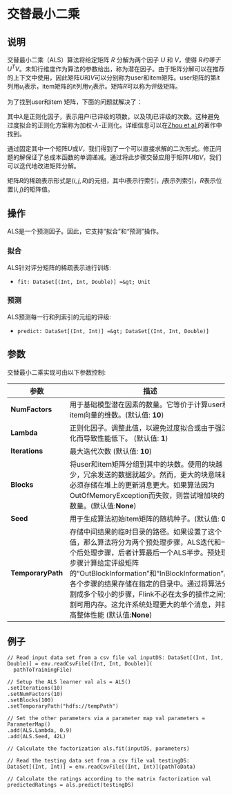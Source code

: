  $$ \newcommand{\R}{\mathbb{R}} \newcommand{\E}{\mathbb{E}} \newcommand{\x}{\mathbf{x}} \newcommand{\y}{\mathbf{y}} \newcommand{\wv}{\mathbf{w}} \newcommand{\av}{\mathbf{\alpha}} \newcommand{\bv}{\mathbf{b}} \newcommand{\N}{\mathbb{N}} \newcommand{\id}{\mathbf{I}} \newcommand{\ind}{\mathbf{1}} \newcommand{\0}{\mathbf{0}} \newcommand{\unit}{\mathbf{e}} \newcommand{\one}{\mathbf{1}} \newcommand{\zero}{\mathbf{0}} \newcommand\rfrac[2]{^{#1}\!/_{#2}} \newcommand{\norm}[1]{\left\lVert#1\right\rVert} $$

# 交替最小二乘

## 说明

交替最小二乘（ALS）算法将给定矩阵 $R$ 分解为两个因子 $U$ 和 $V$，使得 $R 约等于 U^TV$。未知行维度作为算法的参数给出，称为潜在因子。由于矩阵分解可以在推荐的上下文中使用，因此矩阵$U$和$V$可以分别称为user和item矩阵。user矩阵的第$i$t列用$u_i$表示，item矩阵的$i$t列用$v_i$表示。矩阵$R$可以称为评级矩阵。

为了找到user和item 矩阵，下面的问题就解决了：

其中$\lambda$是正则化因子，表示用户$i$已评级的项数，以及项$j$已评级的次数。这种避免过度拟合的正则化方案称为加权-$\lambda$-正则化。详细信息可以在[Zhou et al.](http://dx.doi.org/10.1007/978-3-540-6888-8_32)的著作中找到。

通过固定其中一个矩阵$U$或$V$，我们得到了一个可以直接求解的二次形式。修正问题的解保证了总成本函数的单调递减。通过将此步骤交替应用于矩阵$U$和$V$，我们可以迭代地改进矩阵分解。

矩阵$R$的稀疏表示形式是$(i,j, R)$的元组，其中$i$表示行索引，$j$表示列索引，$R$表示位置$(i,j)$的矩阵值。

## 操作

ALS是一个预测因子。因此，它支持“拟合”和“预测”操作。

### 拟合

ALS针对评分矩阵的稀疏表示进行训练:

*   `fit: DataSet[(Int, Int, Double)] =&gt; Unit`

### 预测

ALS预测每一行和列索引的元组的评级:
*   `predict: DataSet[(Int, Int)] =&gt; DataSet[(Int, Int, Double)]`

## 参数

交替最小二乘实现可由以下参数控制:

| 参数 | 描述 |
| --- | --- |
| **NumFactors** | 用于基础模型潜在因素的数量。它等价于计算user和item向量的维数。(默认值:  **10**) |
| **Lambda** | 正则化因子。调整此值，以避免过度拟合或由于强泛化而导致性能低下。 (默认值:  **1**) |
| **Iterations** | 最大迭代次数 (默认值:  **10**)|
| **Blocks** | 将user和item矩阵分组到其中的块数。使用的块越少，冗余发送的数据就越少。然而，更大的块意味着必须存储在堆上的更新消息更大。如果算法因为OutOfMemoryException而失败，则尝试增加块的数量。(默认值:**None**)|
| **Seed** | 用于生成算法初始item矩阵的随机种子。(默认值:  **0**) |
| **TemporaryPath** | 存储中间结果的临时目录的路径。如果设置了这个值，那么算法将分为两个预处理步骤，ALS迭代和一个后处理步骤，后者计算最后一个ALS半步。预处理步骤计算给定评级矩阵的“OutBlockInformation”和“InBlockInformation”。各个步骤的结果存储在指定的目录中。通过将算法分割成多个较小的步骤，Flink不必在太多的操作之间分割可用内存。这允许系统处理更大的单个消息，并提高整体性能 (默认值:**None**)|

## 例子

```
// Read input data set from a csv file val inputDS: DataSet[(Int, Int, Double)] = env.readCsvFile[(Int, Int, Double)](
  pathToTrainingFile)

// Setup the ALS learner val als = ALS()
.setIterations(10)
.setNumFactors(10)
.setBlocks(100)
.setTemporaryPath("hdfs://tempPath")

// Set the other parameters via a parameter map val parameters = ParameterMap()
.add(ALS.Lambda, 0.9)
.add(ALS.Seed, 42L)

// Calculate the factorization als.fit(inputDS, parameters)

// Read the testing data set from a csv file val testingDS: DataSet[(Int, Int)] = env.readCsvFile[(Int, Int)](pathToData)

// Calculate the ratings according to the matrix factorization val predictedRatings = als.predict(testingDS)
```



